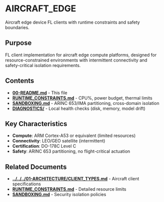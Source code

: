 # AIRCRAFT_EDGE

Aircraft edge device FL clients with runtime constraints and safety boundaries.

## Purpose

FL client implementation for aircraft edge compute platforms, designed for resource-constrained environments with intermittent connectivity and safety-critical isolation requirements.

## Contents

- [**00-README.md**](00-README.md) - This file
- [**RUNTIME_CONSTRAINTS.md**](RUNTIME_CONSTRAINTS.md) - CPU%, power budget, thermal limits
- [**SANDBOXING.md**](SANDBOXING.md) - ARINC 653/IMA partitioning, cross-domain isolation
- [**DIAGNOSTICS/**](DIAGNOSTICS/) -  Local health checks (disk, memory, model drift)

## Key Characteristics

- **Compute**: ARM Cortex-A53 or equivalent (limited resources)
- **Connectivity**: LEO/GEO satellite (intermittent)
- **Certification**: DO-178C Level C
- **Safety**: ARINC 653 partitioning, no flight-critical actuation

## Related Documents

- [**../../../01-ARCHITECTURE/CLIENT_TYPES.md**](../../../01-ARCHITECTURE/CLIENT_TYPES.md) - Aircraft client specifications
- [**RUNTIME_CONSTRAINTS.md**](RUNTIME_CONSTRAINTS.md) - Detailed resource limits
- [**SANDBOXING.md**](SANDBOXING.md) - Security isolation policies
